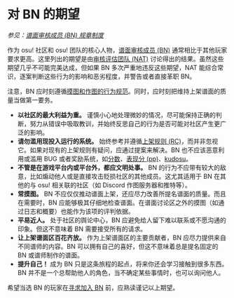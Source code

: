 # 对 BN 的期望

*参见：[谱面审核成员 (BN) 规章制度](/wiki/People/Beatmap_Nominators/Rules)*

作为 osu! 社区和 osu! 团队的核心人物，[谱面审核成员 (BN)](/wiki/People/Beatmap_Nominators) 通常相比于其他玩家要求更高。这里列出的期望是由[审核评估团队 (NAT)](/wiki/People/Nomination_Assessment_Team) 讨论得出的结果。虽然这些期望几乎不可能完美达成，但如果 BN 多次严重地违反这些期望，NAT 能综合常识，逐案判断这些行为的影响和恶劣程度，并警告或者直接革职 BN。

注意，BN 应时刻遵循[摸图和作图的行为规范](/wiki/Rules/Code_of_Conduct_for_Modding_and_Mapping)。同时，应时刻把维持上架谱面的质量当做第一要务。

- **以社区的最大利益为重。** 谨慎小心地处理微妙的情况，尽可能保持正确的判断，努力从错误中吸取教训，并始终反思自己的行为是否可能对社区产生更广泛的影响。
- **请勿滥用现投入运行的系统。** 始终参考并遵循[上架规则 (RC)](/wiki/Ranking_Criteria)，而并非忽视它。如果对现有的上架规则有疑问，应通过提案来解决。BN 也不应该恶意利用或滥用 BUG 或者奖励系统，如[分数](/wiki/Gameplay/Score)、[表现分 (pp)](/wiki/Performance_points)、[kudosu](/wiki/Modding/Kudosu)。
- **不管是在游戏平台内或平台外，都应文明处事。** BN 的行为不应带有较大的敌意，比如煽动他人或是直接攻击贬损社区的其他成员。这尤其适用于 BN 在其他的与 osu! 相关联的社区（如 Discord 作图服务器和推特等）。
- **常摸图。** BN 不应仅仅推动谱面上架，还应尽力改善所提名谱面的质量。而且在需要时，BN 应能够极其仔细地检查谱面。在谱面讨论区之外的摸图（如通过日志和概要）也能作为该项的评判依据。
- **平易近人。** 处于社区的舆论中心，BN 应避免给人留下难以联系或不愿沟通的印象。但这不意味着 BN 需要接受所有的请求。
- **让上架谱面区百花齐放。** 作为上架谱面区的主要贡献者，BN 应尽力提供来自不同谱师的内容。BN 可以拥有自己的喜好，但这不意味着总是提名固定的 BN 或谱师制作的谱面。
- **提升自己！** 成为 BN 只是这条旅程的起点，将来你还会学习接触到很多东西。BN 并不是一个总帮助他人的角色，当不确定某些事情时，也可以询问他人。

希望当选 BN 的玩家在[寻求加入 BN](/wiki/People/Beatmap_Nominators/Becoming_a_Beatmap_Nominator) 前，应熟读谨记以上期望。
